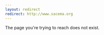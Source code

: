 ```yaml
---
layout: redirect
redirect: http://www.sacema.org
---
```


The page you're trying to reach does not exist.
